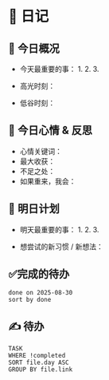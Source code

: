 # 📅 日记

## 📍 今日概况
- 今天最重要的事：
  1. 
  2. 
  3. 

- 高光时刻：
- 低谷时刻：

## 💭 今日心情 & 反思
- 心情关键词：
- 最大收获：
- 不足之处：
- 如果重来，我会：

## 🎯 明日计划
- 明天最重要的事：
  1. 
  2. 
  3. 

- 想尝试的新习惯 / 新想法：

## ✅完成的待办
```tasks
done on 2025-08-30
sort by done
```



## ✍ 待办

```dataview
TASK
WHERE !completed
SORT file.day ASC
GROUP BY file.link
```

